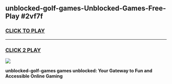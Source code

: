 
## unblocked-golf-games-Unblocked-Games-Free-Play #2vf7f
<h3>
<a href="https://us.freeplayer.one?title=unblocked-golf-games&ref=9M">CLICK TO PLAY</a></h3>
<hr>

<h3>
<a href="https://us.freeplayer.one?title=unblocked-golf-games&ref=9M">CLICK 2 PLAY</a>
  
</h3>

<a href="https://us.freeplayer.one?title=unblocked-golf-games&ref=9M"><img src="https://clearcache.store/games.png"></a>


**unblocked-golf-games games unblocked: Your Gateway to Fun and Accessible Online Gaming**
